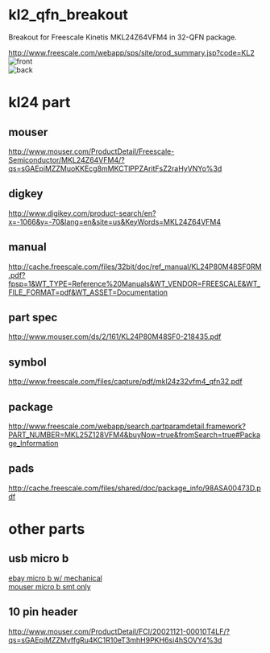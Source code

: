 kl2_qfn_breakout
================

Breakout for Freescale Kinetis MKL24Z64VFM4 in 32-QFN package.

http://www.freescale.com/webapp/sps/site/prod_summary.jsp?code=KL2  
![front](https://raw.github.com/noahp/kl2_qfn_breakout/master/hw/front_render.png)  
![back](https://raw.github.com/noahp/kl2_qfn_breakout/master/hw/back_render.png)

kl24 part
=====
mouser
-----
http://www.mouser.com/ProductDetail/Freescale-Semiconductor/MKL24Z64VFM4/?qs=sGAEpiMZZMuoKKEcg8mMKCTlPPZAritFsZ2raHyVNYo%3d

digkey
-----
http://www.digikey.com/product-search/en?x=-1066&y=-70&lang=en&site=us&KeyWords=MKL24Z64VFM4

manual
-----
http://cache.freescale.com/files/32bit/doc/ref_manual/KL24P80M48SF0RM.pdf?fpsp=1&WT_TYPE=Reference%20Manuals&WT_VENDOR=FREESCALE&WT_FILE_FORMAT=pdf&WT_ASSET=Documentation

part spec
-----
http://www.mouser.com/ds/2/161/KL24P80M48SF0-218435.pdf

symbol
-----
http://www.freescale.com/files/capture/pdf/mkl24z32vfm4_qfn32.pdf

package
-----
http://www.freescale.com/webapp/search.partparamdetail.framework?PART_NUMBER=MKL25Z128VFM4&buyNow=true&fromSearch=true#Package_Information

pads
-----
http://cache.freescale.com/files/shared/doc/package_info/98ASA00473D.pdf

other parts
=====
usb micro b
-----
[ebay micro b w/ mechanical](http://www.ebay.com/itm/50Pcs-Micro-USB-Type-B-Female-Socket-4-Vertical-Legs-fixed-Solder-Connectors-/171315639526?hash=item27e33534e6)  
[mouser micro b smt only](http://www.mouser.com/ProductDetail/FCI/10118192-0001LF/?qs=sGAEpiMZZMulM8LPOQ%252byk2%252bTbV8%2f2X5vivRX5xKgOBI%3d)

10 pin header
-----
http://www.mouser.com/ProductDetail/FCI/20021121-00010T4LF/?qs=sGAEpiMZZMvffgRu4KC1R10eT3mhH9PKH6si4hSOVY4%3d
